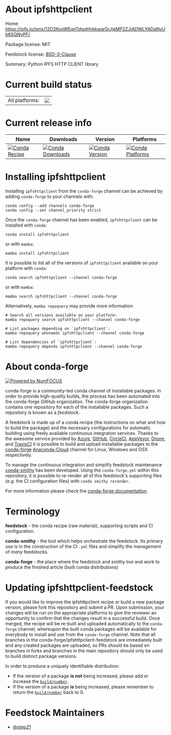About ipfshttpclient
====================

Home: https://ipfs.io/ipns/12D3KooWEqnTdgqHnkkwarSrJjeMP2ZJiADWLYADaNvUb6SQNyPF/

Package license: MIT

Feedstock license: [BSD-3-Clause](https://github.com/conda-forge/ipfshttpclient-feedstock/blob/main/LICENSE.txt)

Summary: Python IPFS HTTP CLIENT library

Current build status
====================


<table><tr><td>All platforms:</td>
    <td>
      <a href="https://dev.azure.com/conda-forge/feedstock-builds/_build/latest?definitionId=10592&branchName=main">
        <img src="https://dev.azure.com/conda-forge/feedstock-builds/_apis/build/status/ipfshttpclient-feedstock?branchName=main">
      </a>
    </td>
  </tr>
</table>

Current release info
====================

| Name | Downloads | Version | Platforms |
| --- | --- | --- | --- |
| [![Conda Recipe](https://img.shields.io/badge/recipe-ipfshttpclient-green.svg)](https://anaconda.org/conda-forge/ipfshttpclient) | [![Conda Downloads](https://img.shields.io/conda/dn/conda-forge/ipfshttpclient.svg)](https://anaconda.org/conda-forge/ipfshttpclient) | [![Conda Version](https://img.shields.io/conda/vn/conda-forge/ipfshttpclient.svg)](https://anaconda.org/conda-forge/ipfshttpclient) | [![Conda Platforms](https://img.shields.io/conda/pn/conda-forge/ipfshttpclient.svg)](https://anaconda.org/conda-forge/ipfshttpclient) |

Installing ipfshttpclient
=========================

Installing `ipfshttpclient` from the `conda-forge` channel can be achieved by adding `conda-forge` to your channels with:

```
conda config --add channels conda-forge
conda config --set channel_priority strict
```

Once the `conda-forge` channel has been enabled, `ipfshttpclient` can be installed with `conda`:

```
conda install ipfshttpclient
```

or with `mamba`:

```
mamba install ipfshttpclient
```

It is possible to list all of the versions of `ipfshttpclient` available on your platform with `conda`:

```
conda search ipfshttpclient --channel conda-forge
```

or with `mamba`:

```
mamba search ipfshttpclient --channel conda-forge
```

Alternatively, `mamba repoquery` may provide more information:

```
# Search all versions available on your platform:
mamba repoquery search ipfshttpclient --channel conda-forge

# List packages depending on `ipfshttpclient`:
mamba repoquery whoneeds ipfshttpclient --channel conda-forge

# List dependencies of `ipfshttpclient`:
mamba repoquery depends ipfshttpclient --channel conda-forge
```


About conda-forge
=================

[![Powered by
NumFOCUS](https://img.shields.io/badge/powered%20by-NumFOCUS-orange.svg?style=flat&colorA=E1523D&colorB=007D8A)](https://numfocus.org)

conda-forge is a community-led conda channel of installable packages.
In order to provide high-quality builds, the process has been automated into the
conda-forge GitHub organization. The conda-forge organization contains one repository
for each of the installable packages. Such a repository is known as a *feedstock*.

A feedstock is made up of a conda recipe (the instructions on what and how to build
the package) and the necessary configurations for automatic building using freely
available continuous integration services. Thanks to the awesome service provided by
[Azure](https://azure.microsoft.com/en-us/services/devops/), [GitHub](https://github.com/),
[CircleCI](https://circleci.com/), [AppVeyor](https://www.appveyor.com/),
[Drone](https://cloud.drone.io/welcome), and [TravisCI](https://travis-ci.com/)
it is possible to build and upload installable packages to the
[conda-forge](https://anaconda.org/conda-forge) [Anaconda-Cloud](https://anaconda.org/)
channel for Linux, Windows and OSX respectively.

To manage the continuous integration and simplify feedstock maintenance
[conda-smithy](https://github.com/conda-forge/conda-smithy) has been developed.
Using the ``conda-forge.yml`` within this repository, it is possible to re-render all of
this feedstock's supporting files (e.g. the CI configuration files) with ``conda smithy rerender``.

For more information please check the [conda-forge documentation](https://conda-forge.org/docs/).

Terminology
===========

**feedstock** - the conda recipe (raw material), supporting scripts and CI configuration.

**conda-smithy** - the tool which helps orchestrate the feedstock.
                   Its primary use is in the construction of the CI ``.yml`` files
                   and simplify the management of *many* feedstocks.

**conda-forge** - the place where the feedstock and smithy live and work to
                  produce the finished article (built conda distributions)


Updating ipfshttpclient-feedstock
=================================

If you would like to improve the ipfshttpclient recipe or build a new
package version, please fork this repository and submit a PR. Upon submission,
your changes will be run on the appropriate platforms to give the reviewer an
opportunity to confirm that the changes result in a successful build. Once
merged, the recipe will be re-built and uploaded automatically to the
`conda-forge` channel, whereupon the built conda packages will be available for
everybody to install and use from the `conda-forge` channel.
Note that all branches in the conda-forge/ipfshttpclient-feedstock are
immediately built and any created packages are uploaded, so PRs should be based
on branches in forks and branches in the main repository should only be used to
build distinct package versions.

In order to produce a uniquely identifiable distribution:
 * If the version of a package **is not** being increased, please add or increase
   the [``build/number``](https://docs.conda.io/projects/conda-build/en/latest/resources/define-metadata.html#build-number-and-string).
 * If the version of a package **is** being increased, please remember to return
   the [``build/number``](https://docs.conda.io/projects/conda-build/en/latest/resources/define-metadata.html#build-number-and-string)
   back to 0.

Feedstock Maintainers
=====================

* [@step21](https://github.com/step21/)

